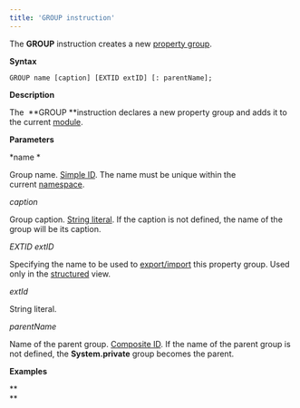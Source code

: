 ```yaml
---
title: 'GROUP instruction'
---
```


The **GROUP** instruction creates a new [property group](Groups_of_properties_and_actions.md).

**Syntax**

    GROUP name [caption] [EXTID extID] [: parentName];

**Description**

The  **GROUP **instruction declares a new property group and adds it to the current [module](Modules.md).  

**Parameters**

*name *

Group name. [Simple ID](IDs_1573053.html#IDs-id). The name must be unique within the current [namespace](Naming_35521066.html#Naming-namespace).

*caption*

Group caption. [String literal](Literals_35521071.html#Literals-strliteral). If the caption is not defined, the name of the group will be its caption.  

*EXTID extID*

Specifying the name to be used to [export/import](Structured-view_29884537.html#Structuredview-extid) this property group. Used only in the [structured](Structured_view.md) view.

*extId*

String literal.

*parentName*

Name of the parent group. [Сomposite ID](IDs_1573053.html#IDs-cid). If the name of the parent group is not defined, the **System.private** group becomes the parent.  

**Examples**



**  
**
